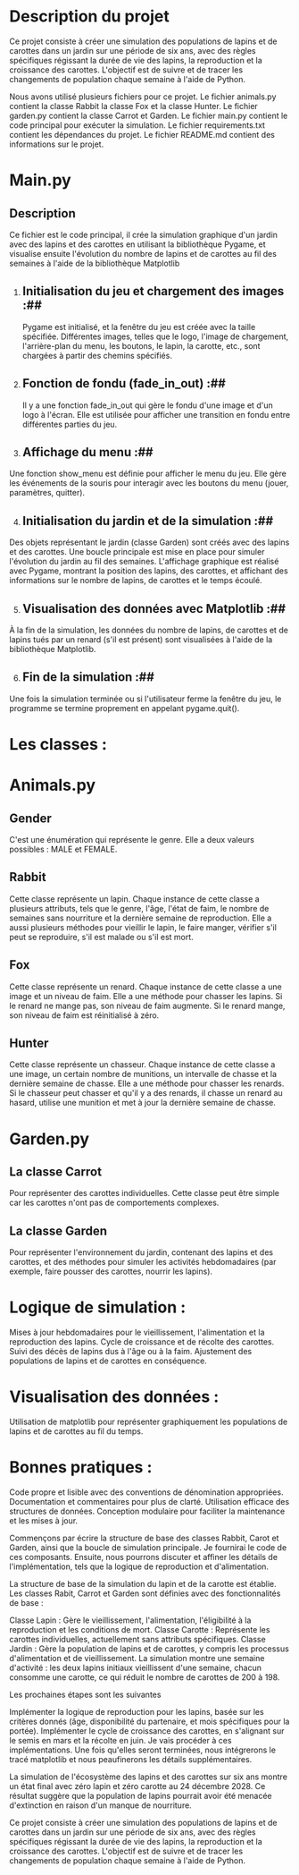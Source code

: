 # Description du projet

Ce projet consiste à créer une simulation des populations de lapins et de carottes dans un jardin sur une période de six ans, avec des règles spécifiques régissant la durée de vie des lapins, la reproduction et la croissance des carottes. L'objectif est de suivre et de tracer les changements de population chaque semaine à l'aide de Python.


Nous avons utilisé plusieurs fichiers pour ce projet. Le fichier animals.py contient la classe Rabbit la classe Fox et la classe Hunter. Le fichier garden.py contient la classe Carrot et Garden. Le fichier main.py contient le code principal pour exécuter la simulation. Le fichier requirements.txt contient les dépendances du projet. Le fichier README.md contient des informations sur le projet.

# Main.py

## Description

Ce fichier est le code principal, il crée la simulation graphique d'un jardin avec des lapins et des carottes en utilisant la bibliothèque Pygame, et visualise ensuite l'évolution du nombre de lapins et de carottes au fil des semaines à l'aide de la bibliothèque Matplotlib

1. ## Initialisation du jeu et chargement des images :##
   Pygame est initialisé, et la fenêtre du jeu est créée avec la taille spécifiée.
   Différentes images, telles que le logo, l'image de chargement, l'arrière-plan du menu, les boutons, le lapin, la carotte, etc., sont chargées à partir des chemins spécifiés.

2. ## Fonction de fondu (fade_in_out) :##

   Il y a une fonction fade_in_out qui gère le fondu d'une image et d'un logo à l'écran. Elle est utilisée pour afficher une transition en fondu entre différentes parties du jeu.
   
3. ## Affichage du menu :##

Une fonction show_menu est définie pour afficher le menu du jeu. Elle gère les événements de la souris pour interagir avec les boutons du menu (jouer, paramètres, quitter).

4. ## Initialisation du jardin et de la simulation :##

Des objets représentant le jardin (classe Garden) sont créés avec des lapins et des carottes.
Une boucle principale est mise en place pour simuler l'évolution du jardin au fil des semaines.
L'affichage graphique est réalisé avec Pygame, montrant la position des lapins, des carottes, et affichant des informations sur le nombre de lapins, de carottes et le temps écoulé.

5. ## Visualisation des données avec Matplotlib :## 

À la fin de la simulation, les données du nombre de lapins, de carottes et de lapins tués par un renard (s'il est présent) sont visualisées à l'aide de la bibliothèque Matplotlib.

6. ## Fin de la simulation :##

Une fois la simulation terminée ou si l'utilisateur ferme la fenêtre du jeu, le programme se termine proprement en appelant pygame.quit().

# Les classes :

# Animals.py

## Gender 

C'est une énumération qui représente le genre. Elle a deux valeurs possibles : MALE et FEMALE.

## Rabbit 

Cette classe représente un lapin. Chaque instance de cette classe a plusieurs attributs, tels que le genre, l'âge, l'état de faim, le nombre de semaines sans nourriture et la dernière semaine de reproduction. Elle a aussi plusieurs méthodes pour vieillir le lapin, le faire manger, vérifier s'il peut se reproduire, s'il est malade ou s'il est mort.


## Fox 

Cette classe représente un renard. Chaque instance de cette classe a une image et un niveau de faim. Elle a une méthode pour chasser les lapins. Si le renard ne mange pas, son niveau de faim augmente. Si le renard mange, son niveau de faim est réinitialisé à zéro.

## Hunter

Cette classe représente un chasseur. Chaque instance de cette classe a une image, un certain nombre de munitions, un intervalle de chasse et la dernière semaine de chasse. Elle a une méthode pour chasser les renards. Si le chasseur peut chasser et qu'il y a des renards, il chasse un renard au hasard, utilise une munition et met à jour la dernière semaine de chasse.

# Garden.py

## La classe Carrot
Pour représenter des carottes individuelles. Cette classe peut être simple car les carottes n'ont pas de comportements complexes.

## La classe Garden

Pour représenter l'environnement du jardin, contenant des lapins et des carottes, et des méthodes pour simuler les activités hebdomadaires (par exemple, faire pousser des carottes, nourrir les lapins).

# Logique de simulation :

Mises à jour hebdomadaires pour le vieillissement, l'alimentation et la reproduction des lapins.
Cycle de croissance et de récolte des carottes.
Suivi des décès de lapins dus à l'âge ou à la faim.
Ajustement des populations de lapins et de carottes en conséquence.


# Visualisation des données :

Utilisation de matplotlib pour représenter graphiquement les populations de lapins et de carottes au fil du temps.

# Bonnes pratiques :

Code propre et lisible avec des conventions de dénomination appropriées.
Documentation et commentaires pour plus de clarté.
Utilisation efficace des structures de données.
Conception modulaire pour faciliter la maintenance et les mises à jour.

Commençons par écrire la structure de base des classes Rabbit, Carot et Garden, ainsi que la boucle de simulation principale. Je fournirai le code de ces composants. Ensuite, nous pourrons discuter et affiner les détails de l'implémentation, tels que la logique de reproduction et d'alimentation.


La structure de base de la simulation du lapin et de la carotte est établie. Les classes Rabit, Carrot et Garden sont définies avec des fonctionnalités de base :


Classe Lapin : Gère le vieillissement, l'alimentation, l'éligibilité à la reproduction et les conditions de mort.
Classe Carotte : Représente les carottes individuelles, actuellement sans attributs spécifiques.
Classe Jardin : Gère la population de lapins et de carottes, y compris les processus d'alimentation et de vieillissement.
La simulation montre une semaine d'activité : les deux lapins initiaux vieillissent d'une semaine, chacun consomme une carotte, ce qui réduit le nombre de carottes de 200 à 198.


Les prochaines étapes sont les suivantes


Implémenter la logique de reproduction pour les lapins, basée sur les critères donnés (âge, disponibilité du partenaire, et mois spécifiques pour la portée).
Implémenter le cycle de croissance des carottes, en s'alignant sur le semis en mars et la récolte en juin.
Je vais procéder à ces implémentations. Une fois qu'elles seront terminées, nous intégrerons le tracé matplotlib et nous peaufinerons les détails supplémentaires. 




La simulation de l'écosystème des lapins et des carottes sur six ans montre un état final avec zéro lapin et zéro carotte au 24 décembre 2028. Ce résultat suggère que la population de lapins pourrait avoir été menacée d'extinction en raison d'un manque de nourriture.

Ce projet consiste à créer une simulation des populations de lapins et de carottes dans un jardin sur une période de six ans, avec des règles spécifiques régissant la durée de vie des lapins, la reproduction et la croissance des carottes. L'objectif est de suivre et de tracer les changements de population chaque semaine à l'aide de Python.

